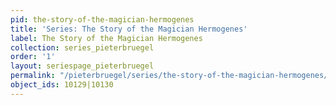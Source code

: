 ```yaml
---
pid: the-story-of-the-magician-hermogenes
title: 'Series: The Story of the Magician Hermogenes'
label: The Story of the Magician Hermogenes
collection: series_pieterbruegel
order: '1'
layout: seriespage_pieterbruegel
permalink: "/pieterbruegel/series/the-story-of-the-magician-hermogenes/"
object_ids: 10129|10130
---
```


